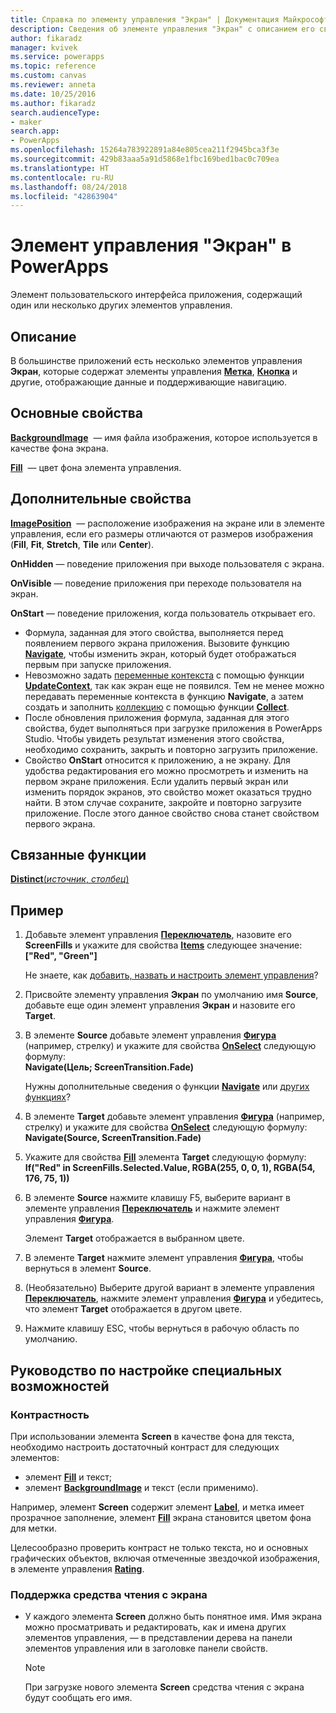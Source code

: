 ```yaml
---
title: Справка по элементу управления "Экран" | Документация Майкрософт
description: Сведения об элементе управления "Экран" с описанием его свойств и примерами
author: fikaradz
manager: kvivek
ms.service: powerapps
ms.topic: reference
ms.custom: canvas
ms.reviewer: anneta
ms.date: 10/25/2016
ms.author: fikaradz
search.audienceType:
- maker
search.app:
- PowerApps
ms.openlocfilehash: 15264a783922891a84e805cea211f2945bca3f3e
ms.sourcegitcommit: 429b83aaa5a91d5868e1fbc169bed1bac0c709ea
ms.translationtype: HT
ms.contentlocale: ru-RU
ms.lasthandoff: 08/24/2018
ms.locfileid: "42863904"
---
```

# <a name="screen-control-in-powerapps"></a>Элемент управления "Экран" в PowerApps
Элемент пользовательского интерфейса приложения, содержащий один или несколько других элементов управления.

## <a name="description"></a>Описание
В большинстве приложений есть несколько элементов управления **Экран**, которые содержат элементы управления **[Метка](control-text-box.md)**, **[Кнопка](control-button.md)** и другие, отображающие данные и поддерживающие навигацию.

## <a name="key-properties"></a>Основные свойства
**[BackgroundImage](properties-visual.md)**  — имя файла изображения, которое используется в качестве фона экрана.

**[Fill](properties-color-border.md)**  — цвет фона элемента управления.

## <a name="additional-properties"></a>Дополнительные свойства
**[ImagePosition](properties-visual.md)**  — расположение изображения на экране или в элементе управления, если его размеры отличаются от размеров изображения (**Fill**, **Fit**, **Stretch**, **Tile** или **Center**).

**OnHidden** — поведение приложения при выходе пользователя с экрана.

**OnVisible** — поведение приложения при переходе пользователя на экран.

**OnStart** — поведение приложения, когда пользователь открывает его.

* Формула, заданная для этого свойства, выполняется перед появлением первого экрана приложения. Вызовите функцию [**Navigate**](../functions/function-navigate.md), чтобы изменить экран, который будет отображаться первым при запуске приложения.
* Невозможно задать [переменные контекста](../working-with-variables.md) с помощью функции [**UpdateContext**](../functions/function-updatecontext.md), так как экран еще не появился. Тем не менее можно передавать переменные контекста в функцию **Navigate**, а затем создать и заполнить [коллекцию](../working-with-variables.md) с помощью функции [**Collect**](../functions/function-clear-collect-clearcollect.md).
* После обновления приложения формула, заданная для этого свойства, будет выполняться при загрузке приложения в PowerApps Studio. Чтобы увидеть результат изменения этого свойства, необходимо сохранить, закрыть и повторно загрузить приложение.
* Свойство **OnStart** относится к приложению, а не экрану. Для удобства редактирования его можно просмотреть и изменить на первом экране приложения. Если удалить первый экран или изменить порядок экранов, это свойство может оказаться трудно найти. В этом случае сохраните, закройте и повторно загрузите приложение. После этого данное свойство снова станет свойством первого экрана.

## <a name="related-functions"></a>Связанные функции
[**Distinct**(*источник*, *столбец*)](../functions/function-distinct.md)

## <a name="example"></a>Пример
1. Добавьте элемент управления **[Переключатель](control-radio.md)**, назовите его **ScreenFills** и укажите для свойства **[Items](properties-core.md)** следующее значение:<br>
   **["Red", "Green"]**
   
    Не знаете, как [добавить, назвать и настроить элемент управления](../add-configure-controls.md)?
2. Присвойте элементу управления **Экран** по умолчанию имя **Source**, добавьте еще один элемент управления **Экран** и назовите его **Target**.
3. В элементе **Source** добавьте элемент управления **[Фигура](control-shapes-icons.md)** (например, стрелку) и укажите для свойства **[OnSelect](properties-core.md)** следующую формулу:<br>
   **Navigate(Цель; ScreenTransition.Fade)**
   
    Нужны дополнительные сведения о функции **[Navigate](../functions/function-navigate.md)** или [других функциях](../formula-reference.md)?
4. В элементе **Target** добавьте элемент управления **[Фигура](control-shapes-icons.md)** (например, стрелку) и укажите для свойства **[OnSelect](properties-core.md)** следующую формулу:<br>
   **Navigate(Source, ScreenTransition.Fade)**
5. Укажите для свойства **[Fill](properties-color-border.md)** элемента **Target** следующую формулу:<br>
   **If("Red" in ScreenFills.Selected.Value, RGBA(255, 0, 0, 1), RGBA(54, 176, 75, 1))**
6. В элементе **Source** нажмите клавишу F5, выберите вариант в элементе управления **[Переключатель](control-radio.md)** и нажмите элемент управления **[Фигура](control-shapes-icons.md)**.
   
    Элемент **Target** отображается в выбранном цвете.
7. В элементе **Target** нажмите элемент управления **[Фигура](control-shapes-icons.md)**, чтобы вернуться в элемент **Source**.
8. (Необязательно) Выберите другой вариант в элементе управления **[Переключатель](control-radio.md)**, нажмите элемент управления **[Фигура](control-shapes-icons.md)** и убедитесь, что элемент **Target** отображается в другом цвете.
9. Нажмите клавишу ESC, чтобы вернуться в рабочую область по умолчанию.


## <a name="accessibility-guidelines"></a>Руководство по настройке специальных возможностей
### <a name="color-contrast"></a>Контрастность
При использовании элемента **Screen** в качестве фона для текста, необходимо настроить достаточный контраст для следующих элементов:
* элемент **[Fill](properties-color-border.md)** и текст;
* элемент **[BackgroundImage](properties-visual.md)** и текст (если применимо).

Например, элемент **Screen** содержит элемент **[Label](control-text-box.md)**, и метка имеет прозрачное заполнение, элемент **[Fill](properties-color-border.md)** экрана становится цветом фона для метки.

Целесообразно проверить контраст не только текста, но и основных графических объектов, включая отмеченные звездочкой изображения, в элементе управления **[Rating](control-rating.md)**.

### <a name="screen-reader-support"></a>Поддержка средства чтения с экрана
* У каждого элемента **Screen** должно быть понятное имя. Имя экрана можно просматривать и редактировать, как и имена других элементов управления, — в представлении дерева на панели элементов управления или в заголовке панели свойств.

    > [!NOTE]
  > При загрузке нового элемента **Screen** средства чтения с экрана будут сообщать его имя. 
